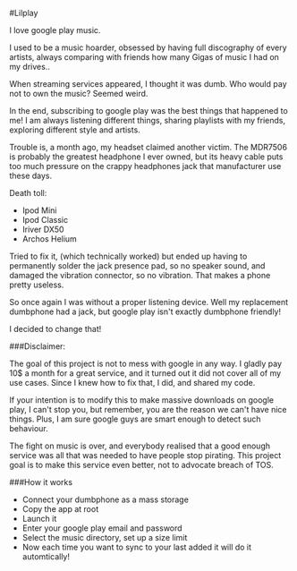 #Lilplay

I love google play music. 

I used to be a music hoarder, obsessed by having full discography of every artists, always comparing with friends how many Gigas of music I had on my drives.. 

When streaming services appeared, I thought it was dumb. Who would pay not to own the music? Seemed weird. 

In the end, subscribing to google play was the best things that happened to me! I am always listening different things, sharing playlists with my friends, exploring different style and artists. 

Trouble is, a month ago, my headset claimed another victim. The MDR7506 is probably the greatest headphone I ever owned, but its heavy cable puts too much pressure on the crappy headphones jack that manufacturer use these days. 

Death toll:

* Ipod Mini
* Ipod Classic
* Iriver DX50
* Archos Helium

Tried to fix it, (which technically worked) but ended up having to permanently solder the jack presence pad, so no speaker sound, and damaged the vibration connector, so no vibration. 
That makes a phone pretty useless.

So once again I was without a proper listening device. Well my replacement dumbphone had a jack, but google play isn't exactly dumbphone friendly!

I decided to change that! 

###Disclaimer:

The goal of this project is not to mess with google in any way. I gladly pay 10$ a month for a great service, and it turned out it did not cover all of my use cases. Since I knew how to fix that, I did, and shared my code. 

If your intention is to modify this to make massive downloads on google play, I can't stop you, but remember, you are the reason we can't have nice things. Plus, I am sure google guys are smart enough to detect such behaviour. 

The fight on music is over, and everybody realised that a good enough service was all that was needed to have people stop pirating. This project goal is to make this service even better, not to advocate breach of TOS. 



###How it works

* Connect your dumbphone as a mass storage
* Copy the app at root
* Launch it 
* Enter your google play email and password
* Select the music directory, set up a size limit
* Now each time you want to sync to your last added it will do it automtically! 